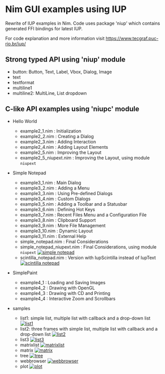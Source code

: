 # Nim GUI examples using IUP

Rewrite of IUP examples in Nim. Code uses package 'niup' which contains
generated FFI bindings for latest IUP.

For code explanation and more information visit <https://www.tecgraf.puc-rio.br/iup/>

## Strong typed API using 'niup' module
- button: Button, Text, Label, Vbox, Dialog, Image
- text
- textformat
- multiline1
- multiline2: MultiLine, List dropdown

## C-like API examples using 'niupc' module
- Hello World
  - example2_1.nim : Initialization
  - example2_2.nim : Creating a Dialog
  - example2_3.nim : Adding Interaction
  - example2_4.nim : Adding Layout Elements
  - example2_5.nim : Improving the Layout
  - example2_5_niupext.nim : Improving the Layout, using module
    `niupext`

- Simple Notepad
  - example3_1.nim : Main Dialog
  - example3_2.nim : Adding a Menu
  - example3_3.nim : Using Pre-defined Dialogs
  - example3_4.nim : Custom Dialogs
  - example3_5.nim : Adding a Toolbar and a Statusbar
  - example3_6.nim : Defining Hot Keys
  - example3_7.nim : Recent Files Menu and a Configuration File
  - example3_8.nim : Clipboard Support
  - example3_9.nim : More File Management
  - example3_10.nim : Dynamic Layout
  - example3_11.nim : External Help
  - simple_notepad.nim : Final Considerations
  - simple_notepad_niupext.nim : Final Considerations, using module `niupext`
[![simple notepad](https://raw.githubusercontent.com/dariolah/nim-iup-examples/master/screenshots/simple_notepad.png)](#simple-notepad)
  - scintilla_notepad.nim : Version with IupScintilla instead of IupText
[![scintilla notepad](https://raw.githubusercontent.com/dariolah/nim-iup-examples/master/screenshots/scintilla_notepad.png)](#scintilla-notepad)

- SimplePaint
  - example4_1 : Loading and Saving Images
  - example4_2 : Drawing with OpenGL
  - example4_3 : Drawing with CD and Printing
  - example4_4 : Interactive Zoom and Scrollbars

- samples
  - list1: simple list, multiple list with callback and a drop-down list
[![list1](https://raw.githubusercontent.com/dariolah/nim-iup-examples/master/screenshots/list1.png)](#list1)
  - list2: three frames with simple list, multiple list with callback and a drop-down list
[![list2](https://raw.githubusercontent.com/dariolah/nim-iup-examples/master/screenshots/list2.png)](#list2)
  - list3
[![list3](https://raw.githubusercontent.com/dariolah/nim-iup-examples/master/screenshots/list3.png)](#list3)
  - matrixlist
[![matrixlist](https://raw.githubusercontent.com/dariolah/nim-iup-examples/master/screenshots/matrixlist.png)](#matrixlist)
  - matrix
[![matrix](https://raw.githubusercontent.com/dariolah/nim-iup-examples/master/screenshots/matrix.png)](#matrix)
  - tree
[![tree](https://raw.githubusercontent.com/dariolah/nim-iup-examples/master/screenshots/tree.png)](#tree)
  - webbrowser
[![webbrowser](https://raw.githubusercontent.com/dariolah/nim-iup-examples/master/screenshots/webbrowser.png)](#webbrowser)
  - plot
[![plot](https://raw.githubusercontent.com/dariolah/nim-iup-examples/master/screenshots/plot.png)](#plot)

